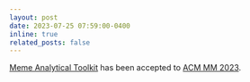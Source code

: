 ```yaml
---
layout: post
date: 2023-07-25 07:59:00-0400
inline: true
related_posts: false
---
```


[Meme Analytical Toolkit](https://arxiv.org/pdf/2312.06094) has been accepted to [ACM MM 2023](https://www.acmmm2023.org/). 